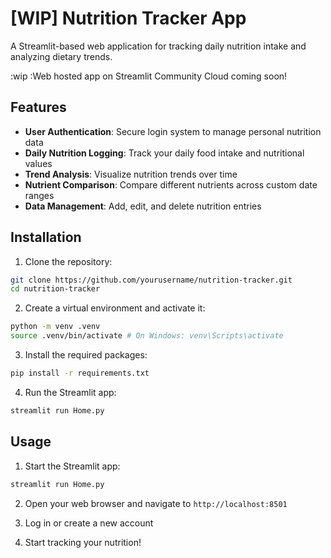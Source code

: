 # [WIP] Nutrition Tracker App

A Streamlit-based web application for tracking daily nutrition intake and analyzing dietary trends.

:wip :Web hosted app on Streamlit Community Cloud coming soon!

## Features

- **User Authentication**: Secure login system to manage personal nutrition data
- **Daily Nutrition Logging**: Track your daily food intake and nutritional values
- **Trend Analysis**: Visualize nutrition trends over time
- **Nutrient Comparison**: Compare different nutrients across custom date ranges
- **Data Management**: Add, edit, and delete nutrition entries

## Installation

1. Clone the repository:

```bash
git clone https://github.com/yourusername/nutrition-tracker.git
cd nutrition-tracker
```


2. Create a virtual environment and activate it:

```bash
python -m venv .venv
source .venv/bin/activate # On Windows: venv\Scripts\activate
```

3. Install the required packages:

```bash
pip install -r requirements.txt
```

4. Run the Streamlit app:

```bash
streamlit run Home.py
```



## Usage

1. Start the Streamlit app:

```bash
streamlit run Home.py
```

2. Open your web browser and navigate to `http://localhost:8501`

3. Log in or create a new account

4. Start tracking your nutrition!




